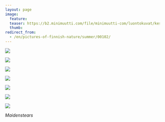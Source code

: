 ```yaml
---
layout: page
image:
  feature:
  teaser: https://b2.minimuutti.com/file/minimuutti-com/luontokuvat/kes%C3%A4/6/DS26328-245px.jpg
  thumb:
redirect_from:
  - /en/pictures-of-finnish-nature/summer/00102/
---
```


![](https://b2.minimuutti.com/file/minimuutti-com/luontokuvat/kes%C3%A4/6/DS26312-800px.jpg)

![](https://b2.minimuutti.com/file/minimuutti-com/luontokuvat/kes%C3%A4/6/DS26326-800px.jpg)

![](https://b2.minimuutti.com/file/minimuutti-com/luontokuvat/kes%C3%A4/6/DS26328-800px.jpg)

![](https://b2.minimuutti.com/file/minimuutti-com/luontokuvat/kes%C3%A4/6/DS26336-800px.jpg)

![](https://b2.minimuutti.com/file/minimuutti-com/luontokuvat/kes%C3%A4/6/DS26352-800px.jpg)

![](https://b2.minimuutti.com/file/minimuutti-com/luontokuvat/kes%C3%A4/6/DS26344-800px.jpg)

![](https://b2.minimuutti.com/file/minimuutti-com/luontokuvat/kes%C3%A4/6/DS26349-800px.jpg)

*Maidenstears*

